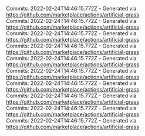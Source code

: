 Commits: 2022-02-24T14:46:15.772Z - Generated via https://github.com/marketplace/actions/artificial-grass
<br>
Commits: 2022-02-24T14:46:15.772Z - Generated via https://github.com/marketplace/actions/artificial-grass
<br>
Commits: 2022-02-24T14:46:15.772Z - Generated via https://github.com/marketplace/actions/artificial-grass
<br>
Commits: 2022-02-24T14:46:15.772Z - Generated via https://github.com/marketplace/actions/artificial-grass
<br>
Commits: 2022-02-24T14:46:15.772Z - Generated via https://github.com/marketplace/actions/artificial-grass
<br>
Commits: 2022-02-24T14:46:15.772Z - Generated via https://github.com/marketplace/actions/artificial-grass
<br>
Commits: 2022-02-24T14:46:15.772Z - Generated via https://github.com/marketplace/actions/artificial-grass
<br>
Commits: 2022-02-24T14:46:15.772Z - Generated via https://github.com/marketplace/actions/artificial-grass
<br>
Commits: 2022-02-24T14:46:15.772Z - Generated via https://github.com/marketplace/actions/artificial-grass
<br>
Commits: 2022-02-24T14:46:15.772Z - Generated via https://github.com/marketplace/actions/artificial-grass
<br>
